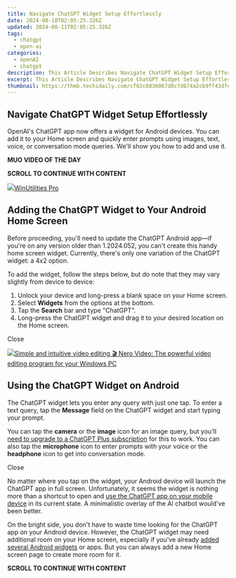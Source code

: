 ```yaml
---
title: Navigate ChatGPT Widget Setup Effortlessly
date: 2024-08-10T02:05:25.326Z
updated: 2024-08-11T02:05:25.326Z
tags:
  - chatgpt
  - open-ai
categories:
  - openAI
  - chatgpt
description: This Article Describes Navigate ChatGPT Widget Setup Effortlessly
excerpt: This Article Describes Navigate ChatGPT Widget Setup Effortlessly
thumbnail: https://thmb.techidaily.com/cf02c6036067d0c7d674a2cb9ff43dfe3d71cfa78a8c6fc30e65d9ade3cf6a56.jpg
---
```


## Navigate ChatGPT Widget Setup Effortlessly

 OpenAI's ChatGPT app now offers a widget for Android devices. You can add it to your Home screen and quickly enter prompts using images, text, voice, or conversation mode queries. We'll show you how to add and use it.

**MUO VIDEO OF THE DAY**

**SCROLL TO CONTINUE WITH CONTENT**

<!-- affiliate ads begin -->
<a href="https://secure.2checkout.com/order/checkout.php?PRODS=4665597&QTY=1&AFFILIATE=108875&CART=1"><img src="https://www.pcclean.io/wp-content/uploads/2018/03/winutilities-box-130521.png" border="0">WinUtilities Pro</a>
<!-- affiliate ads end -->
## Adding the ChatGPT Widget to Your Android Home Screen

 Before proceeding, you'll need to update the ChatGPT Android app—if you're on any version older than 1.2024.052, you can't create this handy home screen widget. Currently, there's only one variation of the ChatGPT widget: a 4x2 option.

 To add the widget, follow the steps below, but do note that they may vary slightly from device to device:

1. Unlock your device and long-press a blank space on your Home screen.
2. Select **Widgets** from the options at the bottom.
3. Tap the **Search** bar and type "ChatGPT".
4. Long-press the ChatGPT widget and drag it to your desired location on the Home screen.

Close

<!-- affiliate ads begin -->
<a href="https://store.nero.com/order/checkout.php?PRODS=42296685&QTY=1&AFFILIATE=108875&CART=1"><img src="http://cdnwww.nero.com/nero-com-wAssets/img/banners/2022/video-pp/ScreenshotSlider/Nero-Video-Advanced-editing.JPG" border="0">Simple and intuitive video editing
🎬 Nero Video:
The powerful video editing program for your Windows PC</a>
<!-- affiliate ads end -->
## Using the ChatGPT Widget on Android

 The ChatGPT widget lets you enter any query with just one tap. To enter a text query, tap the **Message** field on the ChatGPT widget and start typing your prompt.

 You can tap the **camera** or the **image** icon for an image query, but you'll [need to upgrade to a ChatGPT Plus subscription](https://www.makeuseof.com/reasons-you-should-upgrade-chatgpt-plus/) for this to work. You can also tap the **microphone** icon to enter prompts with your voice or the **headphone** icon to get into conversation mode.

Close

 No matter where you tap on the widget, your Android device will launch the ChatGPT app in full screen. Unfortunately, it seems the widget is nothing more than a shortcut to open and [use the ChatGPT app on your mobile device](https://www.makeuseof.com/how-to-use-chatgpt-on-android-and-ios/) in its current state. A minimalistic overlay of the AI chatbot would've been better.

 On the bright side, you don't have to waste time looking for the ChatGPT app on your Android device. However, the ChatGPT widget may need additional room on your Home screen, especially if you've already [added several Android widgets](https://www.makeuseof.com/how-to-add-widgets-android/) or apps. But you can always add a new Home screen page to create more room for it.

**SCROLL TO CONTINUE WITH CONTENT**


<ins class="adsbygoogle"
     style="display:block"
     data-ad-format="autorelaxed"
     data-ad-client="ca-pub-7571918770474297"
     data-ad-slot="1223367746"></ins>



<ins class="adsbygoogle"
     style="display:block"
     data-ad-client="ca-pub-7571918770474297"
     data-ad-slot="8358498916"
     data-ad-format="auto"
     data-full-width-responsive="true"></ins>


